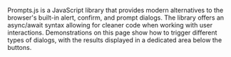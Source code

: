 Prompts.js is a JavaScript library that provides modern alternatives to the browser's built-in alert, confirm, and prompt dialogs. The library offers an async/await syntax allowing for cleaner code when working with user interactions. Demonstrations on this page show how to trigger different types of dialogs, with the results displayed in a dedicated area below the buttons.

<!-- Generated from commit: 3d76b539136afa6310dfc1bdcb681f4d038f5253 -->